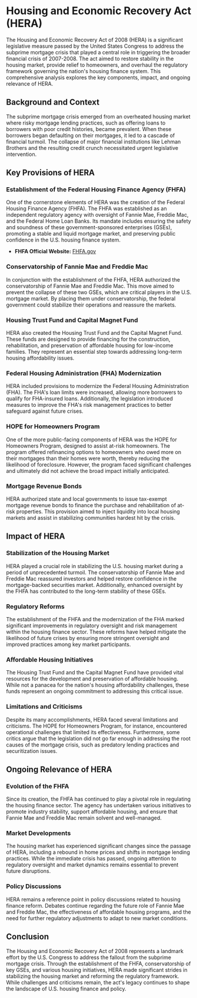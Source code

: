 # Housing and Economic Recovery Act (HERA)

The Housing and Economic Recovery Act of 2008 (HERA) is a significant legislative measure passed by the United States Congress to address the subprime mortgage crisis that played a central role in triggering the broader financial crisis of 2007-2008. The act aimed to restore stability in the housing market, provide relief to homeowners, and overhaul the regulatory framework governing the nation's housing finance system. This comprehensive analysis explores the key components, impact, and ongoing relevance of HERA.

## Background and Context

The subprime mortgage crisis emerged from an overheated housing market where risky mortgage lending practices, such as offering loans to borrowers with poor credit histories, became prevalent. When these borrowers began defaulting on their mortgages, it led to a cascade of financial turmoil. The collapse of major financial institutions like Lehman Brothers and the resulting credit crunch necessitated urgent legislative intervention.

## Key Provisions of HERA

### Establishment of the Federal Housing Finance Agency (FHFA)

One of the cornerstone elements of HERA was the creation of the Federal Housing Finance Agency (FHFA). The FHFA was established as an independent regulatory agency with oversight of Fannie Mae, Freddie Mac, and the Federal Home Loan Banks. Its mandate includes ensuring the safety and soundness of these government-sponsored enterprises (GSEs), promoting a stable and liquid mortgage market, and preserving public confidence in the U.S. housing finance system.

- **FHFA Official Website:** [FHFA.gov](https://www.fhfa.gov)

### Conservatorship of Fannie Mae and Freddie Mac

In conjunction with the establishment of the FHFA, HERA authorized the conservatorship of Fannie Mae and Freddie Mac. This move aimed to prevent the collapse of these two GSEs, which are critical players in the U.S. mortgage market. By placing them under conservatorship, the federal government could stabilize their operations and reassure the markets.

### Housing Trust Fund and Capital Magnet Fund

HERA also created the Housing Trust Fund and the Capital Magnet Fund. These funds are designed to provide financing for the construction, rehabilitation, and preservation of affordable housing for low-income families. They represent an essential step towards addressing long-term housing affordability issues.

### Federal Housing Administration (FHA) Modernization

HERA included provisions to modernize the Federal Housing Administration (FHA). The FHA's loan limits were increased, allowing more borrowers to qualify for FHA-insured loans. Additionally, the legislation introduced measures to improve the FHA's risk management practices to better safeguard against future crises.

### HOPE for Homeowners Program

One of the more public-facing components of HERA was the HOPE for Homeowners Program, designed to assist at-risk homeowners. The program offered refinancing options to homeowners who owed more on their mortgages than their homes were worth, thereby reducing the likelihood of foreclosure. However, the program faced significant challenges and ultimately did not achieve the broad impact initially anticipated.

### Mortgage Revenue Bonds

HERA authorized state and local governments to issue tax-exempt mortgage revenue bonds to finance the purchase and rehabilitation of at-risk properties. This provision aimed to inject liquidity into local housing markets and assist in stabilizing communities hardest hit by the crisis.

## Impact of HERA

### Stabilization of the Housing Market

HERA played a crucial role in stabilizing the U.S. housing market during a period of unprecedented turmoil. The conservatorship of Fannie Mae and Freddie Mac reassured investors and helped restore confidence in the mortgage-backed securities market. Additionally, enhanced oversight by the FHFA has contributed to the long-term stability of these GSEs.

### Regulatory Reforms

The establishment of the FHFA and the modernization of the FHA marked significant improvements in regulatory oversight and risk management within the housing finance sector. These reforms have helped mitigate the likelihood of future crises by ensuring more stringent oversight and improved practices among key market participants.

### Affordable Housing Initiatives

The Housing Trust Fund and the Capital Magnet Fund have provided vital resources for the development and preservation of affordable housing. While not a panacea for the nation's housing affordability challenges, these funds represent an ongoing commitment to addressing this critical issue.

### Limitations and Criticisms

Despite its many accomplishments, HERA faced several limitations and criticisms. The HOPE for Homeowners Program, for instance, encountered operational challenges that limited its effectiveness. Furthermore, some critics argue that the legislation did not go far enough in addressing the root causes of the mortgage crisis, such as predatory lending practices and securitization issues.

## Ongoing Relevance of HERA

### Evolution of the FHFA

Since its creation, the FHFA has continued to play a pivotal role in regulating the housing finance sector. The agency has undertaken various initiatives to promote industry stability, support affordable housing, and ensure that Fannie Mae and Freddie Mac remain solvent and well-managed.

### Market Developments

The housing market has experienced significant changes since the passage of HERA, including a rebound in home prices and shifts in mortgage lending practices. While the immediate crisis has passed, ongoing attention to regulatory oversight and market dynamics remains essential to prevent future disruptions.

### Policy Discussions

HERA remains a reference point in policy discussions related to housing finance reform. Debates continue regarding the future role of Fannie Mae and Freddie Mac, the effectiveness of affordable housing programs, and the need for further regulatory adjustments to adapt to new market conditions.

## Conclusion

The Housing and Economic Recovery Act of 2008 represents a landmark effort by the U.S. Congress to address the fallout from the subprime mortgage crisis. Through the establishment of the FHFA, conservatorship of key GSEs, and various housing initiatives, HERA made significant strides in stabilizing the housing market and reforming the regulatory framework. While challenges and criticisms remain, the act's legacy continues to shape the landscape of U.S. housing finance and policy.